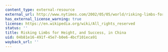 ```yaml
---
content_type: external-resource
external_url: http://www.nytimes.com/2002/05/05/world/risking-limbs-for-height-and-success-in-china.html?pagewanted=all&src=pm
has_external_license_warning: true
license: https://en.wikipedia.org/wiki/All_rights_reserved
status: ''
title: Risking Limbs for Height, and Success, in China
uid: 04b81e16-491f-45e7-b0e6-4bcf101eca91
wayback_url: ''
---
```

